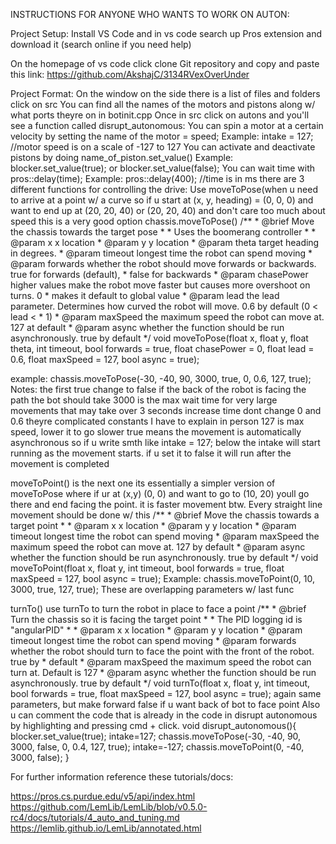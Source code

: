 INSTRUCTIONS FOR ANYONE WHO WANTS TO WORK ON AUTON:

Project Setup:
Install VS Code and in vs code search up Pros extension and download it (search online if you need help)

On the homepage of vs code click clone Git repository and copy and paste this link: https://github.com/AkshajC/3134RVexOverUnder

Project Format:
On the window on the side there is a list of files and folders click on src
You can find all the names of the motors and pistons along w/ what ports theyre on in botinit.cpp
Once in src click on autons and you'll see a function called disrupt_autonomous:
You can spin a motor at a certain velocity by setting the name of the motor = speed;
Example:
intake = 127; //motor speed is on a scale of -127 to 127
You can activate and deactivate pistons by doing name_of_piston.set_value()
Example:
blocker.set_value(true);
or
blocker.set_value(false);
You can wait time with pros::delay(time);
Example:
pros::delay(400); //time is in ms
there are 3 different functions for controlling the drive:
Use moveToPose(when u need to arrive at a point w/ a curve so if u start at (x, y, heading) = (0, 0, 0) and want to end up at (20, 20, 40) or (20, 20, 40)
and don't care too much about speed this is a very good option
chassis.moveToPose()
        /**
         * @brief Move the chassis towards the target pose
         *
         * Uses the boomerang controller
         *
         * @param x x location
         * @param y y location
         * @param theta target heading in degrees.
         * @param timeout longest time the robot can spend moving
         * @param forwards whether the robot should move forwards or backwards. true for forwards (default),
         * false for backwards
         * @param chasePower higher values make the robot move faster but causes more overshoot on turns. 0
         * makes it default to global value
         * @param lead the lead parameter. Determines how curved the robot will move. 0.6 by default (0 < lead <
         * 1)
         * @param maxSpeed the maximum speed the robot can move at. 127 at default
         * @param async whether the function should be run asynchronously. true by default
         */
        void moveToPose(float x, float y, float theta, int timeout, bool forwards = true, float chasePower = 0,
                        float lead = 0.6, float maxSpeed = 127, bool async = true);

example:
chassis.moveToPose(-30, -40, 90, 3000, true, 0, 0.6, 127, true);
Notes:
the first true change to false if the back of the robot is facing the path the bot should take
3000 is the max wait time for very large movements that may take over 3 seconds increase time
dont change 0 and 0.6 theyre complicated constants I have to explain in person
127 is max speed, lower it to go slower
true means the movement is automatically asynchronous so if u write smth like intake = 127; below the intake will
start running as the movement starts. if u set it to false it will run after the movement is completed

moveToPoint() is the next one its essentially a simpler version of moveToPose where if ur at (x,y) (0, 0) and want
to go to (10, 20) youll go there and end facing the point. it is faster movement btw. Every straight line movement should
be done w/ this
        /**
         * @brief Move the chassis towards a target point
         *
         * @param x x location
         * @param y y location
         * @param timeout longest time the robot can spend moving
         * @param maxSpeed the maximum speed the robot can move at. 127 by default
         * @param async whether the function should be run asynchronously. true by default
         */
        void moveToPoint(float x, float y, int timeout, bool forwards = true, float maxSpeed = 127, bool async = true);
Example:
chassis.moveToPoint(0, 10, 3000, true, 127, true);
These are overlapping parameters w/ last func

turnTo()
use turnTo to turn the robot in place to face a point
        /**
         * @brief Turn the chassis so it is facing the target point
         *
         * The PID logging id is "angularPID"
         *
         * @param x x location
         * @param y y location
         * @param timeout longest time the robot can spend moving
         * @param forwards whether the robot should turn to face the point with the front of the robot. true by
         * default
         * @param maxSpeed the maximum speed the robot can turn at. Default is 127
         * @param async whether the function should be run asynchronously. true by default
         */
        void turnTo(float x, float y, int timeout, bool forwards = true, float maxSpeed = 127, bool async = true);
again same parameters, but make forward false if u want back of bot to face point
Also u can comment the code that is already in the code in disrupt autonomous by highlighting and pressing cmd + click.
void disrupt_autonomous(){
  blocker.set_value(true);
	intake=127;
	chassis.moveToPose(-30, -40, 90, 3000, false, 0, 0.4, 127, true);
	intake=-127;
	chassis.moveToPoint(0, -40, 3000, false);
}

For further information reference these tutorials/docs:

https://pros.cs.purdue.edu/v5/api/index.html
https://github.com/LemLib/LemLib/blob/v0.5.0-rc4/docs/tutorials/4_auto_and_tuning.md
https://lemlib.github.io/LemLib/annotated.html
